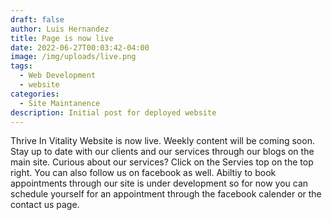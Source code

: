 ```yaml
---
draft: false
author: Luis Hernandez
title: Page is now live
date: 2022-06-27T00:03:42-04:00
image: /img/uploads/live.png
tags:
  - Web Development
  - website
categories:
  - Site Maintanence
description: Initial post for deployed website
---
```



Thrive In Vitality Website is now live. Weekly content will be coming soon. Stay up to date with our clients and our services through our blogs on the main site. Curious about our services? Click on the Servies top on the top right. You can also follow us on facebook as well. Abiltiy to book appointments through our site is under development so for now you can schedule yourself for an appointment through the facebook calender or the contact us page.
